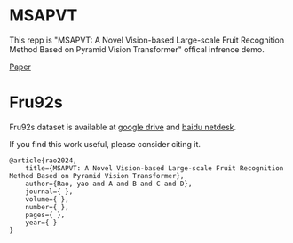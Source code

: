 # MSAPVT
This repp is "MSAPVT: A Novel Vision-based Large-scale Fruit Recognition Method Based on Pyramid Vision Transformer" offical infrence demo.

[Paper]( )


# Fru92s
Fru92s dataset is available at [google drive](https://drive.google.com/file/d/14zwMi-Uqf6fuLoobjibQGd7DARi2yNY7/view?usp=sharing) and [baidu netdesk](https://pan.baidu.com/s/16MjUTN_s_NC5lWldTUYrYA?pwd=1111).


If you find this work useful, please consider citing it.
```
@article{rao2024,
	title={MSAPVT: A Novel Vision-based Large-scale Fruit Recognition Method Based on Pyramid Vision Transformer},
	author={Rao, yao and A and B and C and D},
	journal={ },
	volume={ },
	number={ },
	pages={ },
	year={ }
}
```